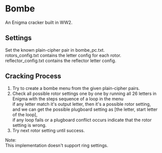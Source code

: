 # Bombe  
An Enigma cracker built in WW2.

## Settings  
Set the known plain-cipher pair in bombe_pc.txt.  
rotors_config.txt contains the letter config for each rotor.  
reflector_config.txt contains the reflector letter config.  

## Cracking Process  
1. Try to create a bombe menu from the given plain-cipher pairs.  
2. Check all possible rotor settings one by one by running all 26 letters in Enigma with the steps sequence of a loop in the menu  
if any letter match it's output letter, then it's a possible rotor setting,  
and we can get the possible plugboard setting as \[the letter, start letter of the loop],  
if any loop fails or a plugboard conflict occurs indicate that the rotor setting is wrong.   
3. Try next rotor setting until success.  
  
Note:  
This implementation doesn't support ring settings.  
